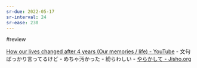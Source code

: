 ```yaml
---
sr-due: 2022-05-17
sr-interval: 24
sr-ease: 230
---
```


#review 

[How our lives changed after 4 years (Our memories / life) - YouTube](https://www.youtube.com/watch?v=ae1gmtJQoCA)
	- 文句ばっかり言ってるけど
	- めちゃ汚かった
	- 紛らわしい
	- [やらかして - Jisho.org](https://jisho.org/search/%E3%82%84%E3%82%89%E3%81%8B%E3%81%97%E3%81%A6)

